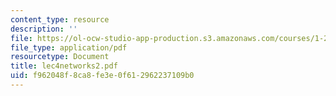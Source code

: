 ```yaml
---
content_type: resource
description: ''
file: https://ol-ocw-studio-app-production.s3.amazonaws.com/courses/1-225j-transportation-flow-systems-fall-2002/f962048f8ca8fe3e0f612962237109b0_lec4networks2.pdf
file_type: application/pdf
resourcetype: Document
title: lec4networks2.pdf
uid: f962048f-8ca8-fe3e-0f61-2962237109b0
---
```

